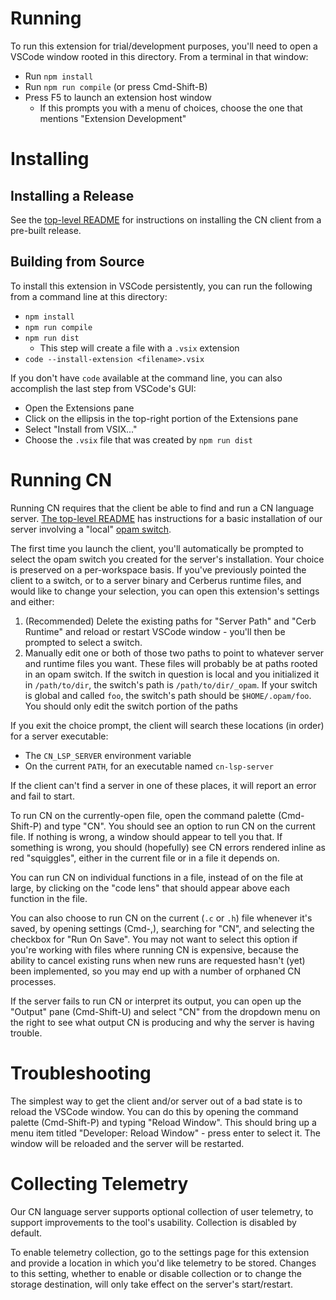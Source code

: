 # Running

To run this extension for trial/development purposes, you'll need to open a
VSCode window rooted in this directory. From a terminal in that window:
- Run `npm install`
- Run `npm run compile` (or press Cmd-Shift-B)
- Press F5 to launch an extension host window
  - If this prompts you with a menu of choices, choose the one that mentions
    "Extension Development"


# Installing

## Installing a Release

See the [top-level README](../README.md) for instructions on installing the CN
client from a pre-built release.


## Building from Source

To install this extension in VSCode persistently, you can run the following from
a command line at this directory:
- `npm install`
- `npm run compile`
- `npm run dist`
  - This step will create a file with a `.vsix` extension
- `code --install-extension <filename>.vsix`

If you don't have `code` available at the command line, you can also accomplish
the last step from VSCode's GUI:
- Open the Extensions pane
- Click on the ellipsis in the top-right portion of the Extensions pane
- Select "Install from VSIX..."
- Choose the `.vsix` file that was created by `npm run dist`


# Running CN

Running CN requires that the client be able to find and run a CN language
server. [The top-level README](../README.md) has instructions for a basic
installation of our server involving a "local" [opam
switch](https://ocaml.org/docs/opam-switch-introduction).

The first time you launch the client, you'll automatically be prompted to select
the opam switch you created for the server's installation. Your choice is
preserved on a per-workspace basis. If you've previously pointed the client to a
switch, or to a server binary and Cerberus runtime files, and would like to
change your selection, you can open this extension's settings and either:
1.  (Recommended) Delete the existing paths for "Server Path" and "Cerb Runtime"
    and reload or restart VSCode window - you'll then be prompted to select a
    switch.
2.  Manually edit one or both of those two paths to point to whatever server and
    runtime files you want. These files will probably be at paths rooted in an
    opam switch. If the switch in question is local and you initialized it in
    `/path/to/dir`, the switch's path is `/path/to/dir/_opam`. If your switch is
    global and called `foo`, the switch's path should be `$HOME/.opam/foo`. You
    should only edit the switch portion of the paths


If you exit the choice prompt, the client will search these locations (in order)
for a server executable:
- The `CN_LSP_SERVER` environment variable
- On the current `PATH`, for an executable named `cn-lsp-server`

If the client can't find a server in one of these places, it will report an
error and fail to start.

To run CN on the currently-open file, open the command palette (Cmd-Shift-P) and
type "CN". You should see an option to run CN on the current file. If nothing is
wrong, a window should appear to tell you that. If something is wrong, you
should (hopefully) see CN errors rendered inline as red "squiggles", either in
the current file or in a file it depends on.

You can run CN on individual functions in a file, instead of on the file at
large, by clicking on the "code lens" that should appear above each function in
the file.

You can also choose to run CN on the current (`.c` or `.h`) file whenever it's
saved, by opening settings (Cmd-,), searching for "CN", and selecting the
checkbox for "Run On Save". You may not want to select this option if you're
working with files where running CN is expensive, because the ability to cancel
existing runs when new runs are requested hasn't (yet) been implemented, so you
may end up with a number of orphaned CN processes.

If the server fails to run CN or interpret its output, you can open up the
"Output" pane (Cmd-Shift-U) and select "CN" from the dropdown menu on the right
to see what output CN is producing and why the server is having trouble.


# Troubleshooting

The simplest way to get the client and/or server out of a bad state is to reload
the VSCode window. You can do this by opening the command palette (Cmd-Shift-P)
and typing "Reload Window". This should bring up a menu item titled "Developer:
Reload Window" - press enter to select it. The window will be reloaded and the
server will be restarted.


# Collecting Telemetry

Our CN language server supports optional collection of user telemetry, to
support improvements to the tool's usability. Collection is disabled by default.

To enable telemetry collection, go to the settings page for this extension and
provide a location in which you'd like telemetry to be stored. Changes to this
setting, whether to enable or disable collection or to change the storage
destination, will only take effect on the server's start/restart.
